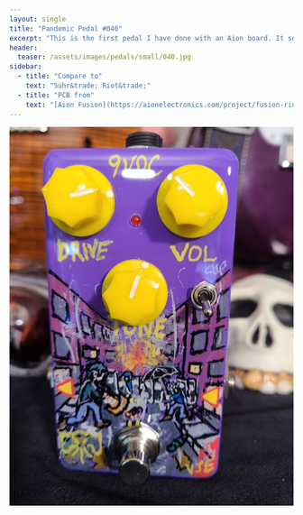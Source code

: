 ```yaml
---
layout: single
title: "Pandemic Pedal #040"
excerpt: "This is the first pedal I have done with an Aion board. It sounds good and the instructions were easy to follow. I ended up with a great sounding pedal. And due to RTFM (Reading the instructions first) I saved myself the hassle of having to desolder the DPDT on-on-on switch. Who know that they came in 2 different varieties. And i had the wrong one."
header:
  teaser: /assets/images/pedals/small/040.jpg
sidebar:
  - title: "Compare to"
    text: "Suhr&trade; Riot&trade;"
  - title: "PCB from"
    text: "[Aion Fusion](https://aionelectronics.com/project/fusion-riot-distortion/)"
---
```


![header](/assets/images/pedals/040.jpg)
